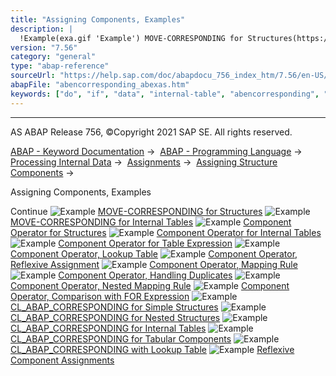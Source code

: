 ```yaml
---
title: "Assigning Components, Examples"
description: |
  !Example(exa.gif 'Example') MOVE-CORRESPONDING for Structures(https://help.sap.com/doc/abapdocu_756_index_htm/7.56/en-US/abenmove_corresponding_struc_abexa.htm) !Example(exa.gif 'Example') MOVE-CORRESPONDING for Internal Tables(https://help.sap.com/doc/abapdocu_756_index_htm/7.56/en-US/abenm
version: "7.56"
category: "general"
type: "abap-reference"
sourceUrl: "https://help.sap.com/doc/abapdocu_756_index_htm/7.56/en-US/abencorresponding_abexas.htm"
abapFile: "abencorresponding_abexas.htm"
keywords: ["do", "if", "data", "internal-table", "abencorresponding", "abexas"]
---
```


* * *

AS ABAP Release 756, ©Copyright 2021 SAP SE. All rights reserved.

[ABAP - Keyword Documentation](https://help.sap.com/doc/abapdocu_756_index_htm/7.56/en-US/abenabap.htm) →  [ABAP - Programming Language](https://help.sap.com/doc/abapdocu_756_index_htm/7.56/en-US/abenabap_reference.htm) →  [Processing Internal Data](https://help.sap.com/doc/abapdocu_756_index_htm/7.56/en-US/abenabap_data_working.htm) →  [Assignments](https://help.sap.com/doc/abapdocu_756_index_htm/7.56/en-US/abenvalue_assignments.htm) →  [Assigning Structure Components](https://help.sap.com/doc/abapdocu_756_index_htm/7.56/en-US/abencorresponding.htm) → 

Assigning Components, Examples

Continue
![Example](exa.gif "Example") [MOVE-CORRESPONDING for Structures](https://help.sap.com/doc/abapdocu_756_index_htm/7.56/en-US/abenmove_corresponding_struc_abexa.htm)
![Example](exa.gif "Example") [MOVE-CORRESPONDING for Internal Tables](https://help.sap.com/doc/abapdocu_756_index_htm/7.56/en-US/abenmove_corresponding_abexa.htm)
![Example](exa.gif "Example") [Component Operator for Structures](https://help.sap.com/doc/abapdocu_756_index_htm/7.56/en-US/abencorresponding_struct_abexa.htm)
![Example](exa.gif "Example") [Component Operator for Internal Tables](https://help.sap.com/doc/abapdocu_756_index_htm/7.56/en-US/abencorresponding_itab_abexa.htm)
![Example](exa.gif "Example") [Component Operator for Table Expression](https://help.sap.com/doc/abapdocu_756_index_htm/7.56/en-US/abencorresponding_table_exp_abexa.htm)
![Example](exa.gif "Example") [Component Operator, Lookup Table](https://help.sap.com/doc/abapdocu_756_index_htm/7.56/en-US/abencorresponding_using_abexa.htm)
![Example](exa.gif "Example") [Component Operator, Reflexive Assignment](https://help.sap.com/doc/abapdocu_756_index_htm/7.56/en-US/abencorresponding_using_self_abexa.htm)
![Example](exa.gif "Example") [Component Operator, Mapping Rule](https://help.sap.com/doc/abapdocu_756_index_htm/7.56/en-US/abencorresponding_mapping_abexa.htm)
![Example](exa.gif "Example") [Component Operator, Handling Duplicates](https://help.sap.com/doc/abapdocu_756_index_htm/7.56/en-US/abencorresponding_duplicates_abexa.htm)
![Example](exa.gif "Example") [Component Operator, Nested Mapping Rule](https://help.sap.com/doc/abapdocu_756_index_htm/7.56/en-US/abencorresponding_deep_mapp_abexa.htm)
![Example](exa.gif "Example") [Component Operator, Comparison with FOR Expression](https://help.sap.com/doc/abapdocu_756_index_htm/7.56/en-US/abencorresponding_vs_for_abexa.htm)
![Example](exa.gif "Example") [CL\_ABAP\_CORRESPONDING for Simple Structures](https://help.sap.com/doc/abapdocu_756_index_htm/7.56/en-US/abencl_abap_corr_dyn_abexa.htm)
![Example](exa.gif "Example") [CL\_ABAP\_CORRESPONDING for Nested Structures](https://help.sap.com/doc/abapdocu_756_index_htm/7.56/en-US/abencl_abap_corr_struc_abexa.htm)
![Example](exa.gif "Example") [CL\_ABAP\_CORRESPONDING for Internal Tables](https://help.sap.com/doc/abapdocu_756_index_htm/7.56/en-US/abencl_abap_corr_itab_abexa.htm)
![Example](exa.gif "Example") [CL\_ABAP\_CORRESPONDING for Tabular Components](https://help.sap.com/doc/abapdocu_756_index_htm/7.56/en-US/abencl_abap_corr_deep_abexa.htm)
![Example](exa.gif "Example") [CL\_ABAP\_CORRESPONDING with Lookup Table](https://help.sap.com/doc/abapdocu_756_index_htm/7.56/en-US/abencl_abap_corr_lookup_abexa.htm)
![Example](exa.gif "Example") [Reflexive Component Assignments](https://help.sap.com/doc/abapdocu_756_index_htm/7.56/en-US/abenreflexive_corresponding_abexa.htm)